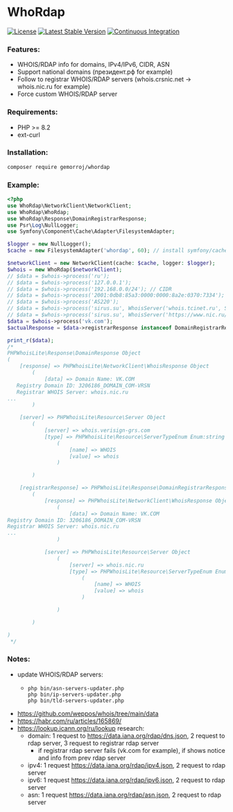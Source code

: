 # WhoRdap

[![License](https://poser.pugx.org/gemorroj/whordap/license)](https://packagist.org/packages/gemorroj/whordap)
[![Latest Stable Version](https://poser.pugx.org/gemorroj/whordap/v/stable)](https://packagist.org/packages/gemorroj/whordap)
[![Continuous Integration](https://github.com/Gemorroj/whordap/workflows/Continuous%20Integration/badge.svg)](https://github.com/Gemorroj/whordap/actions?query=workflow%3A%22Continuous+Integration%22)

### Features:
- WHOIS/RDAP info for domains, IPv4/IPv6, CIDR, ASN
- Support national domains (президент.рф for example)
- Follow to registrar WHOIS/RDAP servers (whois.crsnic.net -> whois.nic.ru for example)
- Force custom WHOIS/RDAP server

### Requirements:
- PHP >= 8.2
- ext-curl

### Installation:
```bash
composer require gemorroj/whordap
```

### Example:

```php
<?php
use WhoRdap\NetworkClient\NetworkClient;
use WhoRdap\WhoRdap;
use WhoRdap\Response\DomainRegistrarResponse;
use Psr\Log\NullLogger;
use Symfony\Component\Cache\Adapter\FilesystemAdapter;

$logger = new NullLogger();
$cache = new FilesystemAdapter('whordap', 60); // install symfony/cache

$networkClient = new NetworkClient(cache: $cache, logger: $logger);
$whois = new WhoRdap($networkClient);
// $data = $whois->process('ru');
// $data = $whois->process('127.0.0.1');
// $data = $whois->process('192.168.0.0/24'); // CIDR
// $data = $whois->process('2001:0db8:85a3:0000:0000:8a2e:0370:7334');
// $data = $whois->process('AS220');
// $data = $whois->process('sirus.su', WhoisServer('whois.tcinet.ru', ServerTypeEnum::WHOIS)); // custom WHOIS server
// $data = $whois->process('sirus.su', WhoisServer('https://www.nic.ru/rdap', ServerTypeEnum::RDAP)); // custom RDAP server
$data = $whois->process('vk.com');
$actualResponse = $data->registrarResponse instanceof DomainRegistrarResponse ? $data->registrarResponse->response : $data->response;

print_r($data);
/*
PHPWhoisLite\Response\DomainResponse Object
(
    [response] => PHPWhoisLite\NetworkClient\WhoisResponse Object
        (
            [data] => Domain Name: VK.COM
   Registry Domain ID: 3206186_DOMAIN_COM-VRSN
   Registrar WHOIS Server: whois.nic.ru
...
        )

    [server] => PHPWhoisLite\Resource\Server Object
        (
            [server] => whois.verisign-grs.com
            [type] => PHPWhoisLite\Resource\ServerTypeEnum Enum:string
                (
                    [name] => WHOIS
                    [value] => whois
                )

        )

    [registrarResponse] => PHPWhoisLite\Response\DomainRegistrarResponse Object
        (
            [response] => PHPWhoisLite\NetworkClient\WhoisResponse Object
                (
                    [data] => Domain Name: VK.COM
Registry Domain ID: 3206186_DOMAIN_COM-VRSN
Registrar WHOIS Server: whois.nic.ru
...
                )

            [server] => PHPWhoisLite\Resource\Server Object
                (
                    [server] => whois.nic.ru
                    [type] => PHPWhoisLite\Resource\ServerTypeEnum Enum:string
                        (
                            [name] => WHOIS
                            [value] => whois
                        )

                )

        )

)
 */
```

### Notes:
- update WHOIS/RDAP servers:
  - ```shell
    php bin/asn-servers-updater.php
    php bin/ip-servers-updater.php
    php bin/tld-servers-updater.php
    ```
- https://github.com/weppos/whois/tree/main/data
- https://habr.com/ru/articles/165869/
- https://lookup.icann.org/ru/lookup research:
    - domain: 1 request to https://data.iana.org/rdap/dns.json, 2 request to rdap server, 3 request to registrar rdap server
        - if registrar rdap server fails (vk.com for example), if shows notice and info from prev rdap server
    - ipv4: 1 request https://data.iana.org/rdap/ipv4.json, 2 request to rdap server
    - ipv6: 1 request https://data.iana.org/rdap/ipv6.json, 2 request to rdap server
    - asn: 1 request https://data.iana.org/rdap/asn.json, 2 request to rdap server
